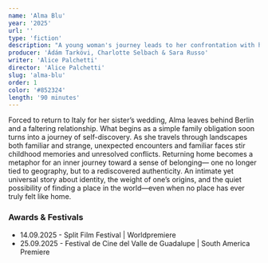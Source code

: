 ```yaml
---
name: 'Alma Blu'
year: '2025'
url: ''
type: 'fiction'
description: "A young woman's journey leads to her confrontation with her roots and acceptance of her hybrid identity."
producer: 'Ádám Tarkövi, Charlotte Selbach & Sara Russo'
writer: 'Alice Palchetti'
director: 'Alice Palchetti'
slug: 'alma-blu'
order: 1
color: '#852324'
length: '90 minutes'
---
```


<script>
  import ExternalLink from '$lib/components/Link/ExternalLink.svelte';
  import Link from '$lib/components/Link/Link.svelte';  
</script>

<!-- ![Movie Poster](../../assets/projects/alma-blu/alma-blue_poster.png) -->

Forced to return to Italy for her sister’s wedding, Alma leaves behind Berlin and a faltering relationship. What begins as a simple family obligation soon turns into a journey of self-discovery. As she travels through landscapes both familiar and strange, unexpected encounters and familiar faces stir childhood memories and unresolved conflicts. Returning home becomes a metaphor for an inner journey toward a sense of belonging— one no longer tied to geography, but to a rediscovered authenticity. An intimate yet universal story about identity, the weight of one’s origins, and the quiet possibility of finding a place in the world—even when no place has ever truly felt like home.

### Awards & Festivals

- 14.09.2025 - Split Film Festival | Worldpremiere
- 25.09.2025 - <ExternalLink href='https://www.festivaldecinevalledeguadalupe.com/' ariaLabel='Festival de Cine del Valle de Guadalupe'>Festival de Cine del Valle de Guadalupe</ExternalLink> | South America Premiere
